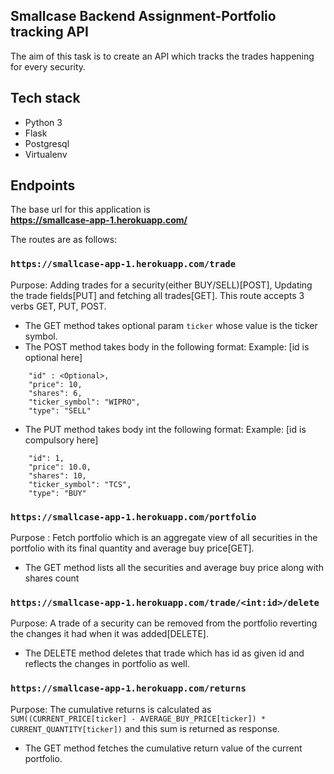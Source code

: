 ## Smallcase Backend Assignment-Portfolio tracking API
The aim of this task is to create an API which tracks the trades happening for every security.

## Tech stack
* Python 3
* Flask
* Postgresql
* Virtualenv

## Endpoints
The base url for this application is \
**https://smallcase-app-1.herokuapp.com/**

The routes are as follows:
### `https://smallcase-app-1.herokuapp.com/trade` 
Purpose: Adding trades for a security(either BUY/SELL)[POST], Updating the trade fields[PUT] and fetching all trades[GET]. This route accepts 3 verbs GET, PUT, POST.
* The GET method takes optional param `ticker` whose value is the ticker symbol.
* The POST method takes body in the following format:
Example:
[id is optional here]
```
    "id" : <Optional>,
    "price": 10,
    "shares": 6,
    "ticker_symbol": "WIPRO",
    "type": "SELL"
```
* The PUT method takes body int the following format:
Example: [id is compulsory here]
```
    "id": 1,
    "price": 10.0,
    "shares": 10,
    "ticker_symbol": "TCS",
    "type": "BUY"
```
### `https://smallcase-app-1.herokuapp.com/portfolio` 
Purpose : Fetch portfolio which is an aggregate view of all securities in the portfolio with its final quantity and average buy price[GET].
* The GET method lists all the securities and average buy price along with shares count
### `https://smallcase-app-1.herokuapp.com/trade/<int:id>/delete`
Purpose: A trade of a security can be removed from the portfolio reverting the changes it had when it was added[DELETE].
* The DELETE method deletes that trade which has id as given id and reflects the changes in portfolio as well.

### `https://smallcase-app-1.herokuapp.com/returns`
Purpose: The cumulative returns is calculated as `SUM((CURRENT_PRICE[ticker] - AVERAGE_BUY_PRICE[ticker]) * CURRENT_QUANTITY[ticker])` and this sum is returned as response.
* The GET method fetches the cumulative return value of the current portfolio.
